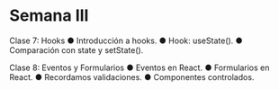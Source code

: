 # Semana III

Clase 7: Hooks
● Introducción a hooks.
● Hook: useState().
● Comparación con state y setState().

Clase 8: Eventos y Formularios
● Eventos en React.
● Formularios en React.
● Recordamos validaciones.
● Componentes controlados.